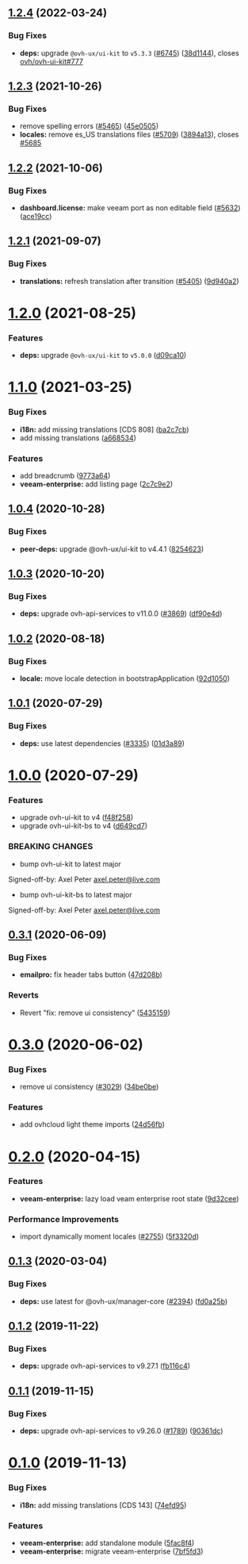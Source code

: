 ## [1.2.4](https://github.com/ovh/manager/compare/@ovh-ux/manager-veeam-enterprise@1.2.3...@ovh-ux/manager-veeam-enterprise@1.2.4) (2022-03-24)


### Bug Fixes

* **deps:** upgrade `@ovh-ux/ui-kit` to `v5.3.3` ([#6745](https://github.com/ovh/manager/issues/6745)) ([38d1144](https://github.com/ovh/manager/commit/38d11445b3671755758d153a4f4a166c7946705c)), closes [ovh/ovh-ui-kit#777](https://github.com/ovh/ovh-ui-kit/issues/777)



## [1.2.3](https://github.com/ovh/manager/compare/@ovh-ux/manager-veeam-enterprise@1.2.2...@ovh-ux/manager-veeam-enterprise@1.2.3) (2021-10-26)


### Bug Fixes

* remove spelling errors ([#5465](https://github.com/ovh/manager/issues/5465)) ([45e0505](https://github.com/ovh/manager/commit/45e05058f367e39f866082ad866f7f4e2ccf17a1))
* **locales:** remove es_US translations files ([#5709](https://github.com/ovh/manager/issues/5709)) ([3894a13](https://github.com/ovh/manager/commit/3894a1388393ea08b51e08bbfda416e7746fc8ca)), closes [#5685](https://github.com/ovh/manager/issues/5685)



## [1.2.2](https://github.com/ovh/manager/compare/@ovh-ux/manager-veeam-enterprise@1.2.1...@ovh-ux/manager-veeam-enterprise@1.2.2) (2021-10-06)


### Bug Fixes

* **dashboard.license:** make veeam port as non editable field ([#5632](https://github.com/ovh/manager/issues/5632)) ([ace19cc](https://github.com/ovh/manager/commit/ace19ccfab4ab5f6ed4acf86dcb27d7e642e8c43))



## [1.2.1](https://github.com/ovh/manager/compare/@ovh-ux/manager-veeam-enterprise@1.2.0...@ovh-ux/manager-veeam-enterprise@1.2.1) (2021-09-07)


### Bug Fixes

* **translations:** refresh translation after transition ([#5405](https://github.com/ovh/manager/issues/5405)) ([9d940a2](https://github.com/ovh/manager/commit/9d940a218fbb327fc2f7c93c6b473ea44707c009))



# [1.2.0](https://github.com/ovh/manager/compare/@ovh-ux/manager-veeam-enterprise@1.1.0...@ovh-ux/manager-veeam-enterprise@1.2.0) (2021-08-25)


### Features

* **deps:** upgrade `@ovh-ux/ui-kit` to `v5.0.0` ([d09ca10](https://github.com/ovh/manager/commit/d09ca10f4b7ca629e0b2f1fcb59278ea7f309a9e))



# [1.1.0](https://github.com/ovh/manager/compare/@ovh-ux/manager-veeam-enterprise@1.0.4...@ovh-ux/manager-veeam-enterprise@1.1.0) (2021-03-25)


### Bug Fixes

* **i18n:** add missing translations [CDS 808] ([ba2c7cb](https://github.com/ovh/manager/commit/ba2c7cb71125d9e47400184953b6614030a1a2c6))
* add missing translations ([a668534](https://github.com/ovh/manager/commit/a6685349173116cd8ae4748ad43ba7a6ff5769a3))


### Features

* add breadcrumb ([9773a64](https://github.com/ovh/manager/commit/9773a64f9f8e5d5d47806af6d33f053edf0435b4))
* **veeam-enterprise:** add listing page ([2c7c9e2](https://github.com/ovh/manager/commit/2c7c9e2869cb19d227051546d59cbddf1ec52dc6))



## [1.0.4](https://github.com/ovh/manager/compare/@ovh-ux/manager-veeam-enterprise@1.0.3...@ovh-ux/manager-veeam-enterprise@1.0.4) (2020-10-28)


### Bug Fixes

* **peer-deps:** upgrade @ovh-ux/ui-kit to v4.4.1 ([8254623](https://github.com/ovh/manager/commit/82546237336e185ae7d973a1bb2aabddbb50112e))



## [1.0.3](https://github.com/ovh/manager/compare/@ovh-ux/manager-veeam-enterprise@1.0.2...@ovh-ux/manager-veeam-enterprise@1.0.3) (2020-10-20)


### Bug Fixes

* **deps:** upgrade ovh-api-services to v11.0.0 ([#3869](https://github.com/ovh/manager/issues/3869)) ([df90e4d](https://github.com/ovh/manager/commit/df90e4de660920e3cd07b2ff6b4452b0aa861377))



## [1.0.2](https://github.com/ovh/manager/compare/@ovh-ux/manager-veeam-enterprise@1.0.1...@ovh-ux/manager-veeam-enterprise@1.0.2) (2020-08-18)


### Bug Fixes

* **locale:** move locale detection in bootstrapApplication ([92d1050](https://github.com/ovh/manager/commit/92d1050613a2466ce2447e2c3d322ae81165530a))



## [1.0.1](https://github.com/ovh/manager/compare/@ovh-ux/manager-veeam-enterprise@1.0.0...@ovh-ux/manager-veeam-enterprise@1.0.1) (2020-07-29)


### Bug Fixes

* **deps:** use latest dependencies ([#3335](https://github.com/ovh/manager/issues/3335)) ([01d3a89](https://github.com/ovh/manager/commit/01d3a8901b7d2404f6299c4c04e1630146b6f2d8))



# [1.0.0](https://github.com/ovh/manager/compare/@ovh-ux/manager-veeam-enterprise@0.3.1...@ovh-ux/manager-veeam-enterprise@1.0.0) (2020-07-29)


### Features

* upgrade ovh-ui-kit to v4 ([f48f258](https://github.com/ovh/manager/commit/f48f2587c367b06939c452428c5783c2fb1c1b8d))
* upgrade ovh-ui-kit-bs to v4 ([d649cd7](https://github.com/ovh/manager/commit/d649cd7d566ac39d172b2e36625fde83bd99c9f5))


### BREAKING CHANGES

* bump ovh-ui-kit to latest major

Signed-off-by: Axel Peter <axel.peter@live.com>
* bump ovh-ui-kit-bs to latest major

Signed-off-by: Axel Peter <axel.peter@live.com>



## [0.3.1](https://github.com/ovh/manager/compare/@ovh-ux/manager-veeam-enterprise@0.3.0...@ovh-ux/manager-veeam-enterprise@0.3.1) (2020-06-09)


### Bug Fixes

* **emailpro:** fix header tabs button ([47d208b](https://github.com/ovh/manager/commit/47d208b44dcad2fedab44b6771d4da79a80dbfc9))


### Reverts

* Revert "fix: remove ui consistency" ([5435159](https://github.com/ovh/manager/commit/543515950323b10d054ba354ff0054c5a8a3d3d1))



# [0.3.0](https://github.com/ovh/manager/compare/@ovh-ux/manager-veeam-enterprise@0.2.0...@ovh-ux/manager-veeam-enterprise@0.3.0) (2020-06-02)


### Bug Fixes

* remove ui consistency ([#3029](https://github.com/ovh/manager/issues/3029)) ([34be0be](https://github.com/ovh/manager/commit/34be0bea216d575254017265d5650dace12ae582))


### Features

* add ovhcloud light theme imports ([24d56fb](https://github.com/ovh/manager/commit/24d56fb62a949e01de5f9929c0fe53239c889a59))



# [0.2.0](https://github.com/ovh/manager/compare/@ovh-ux/manager-veeam-enterprise@0.1.3...@ovh-ux/manager-veeam-enterprise@0.2.0) (2020-04-15)


### Features

* **veeam-enterprise:** lazy load veam enterprise root state ([9d32cee](https://github.com/ovh/manager/commit/9d32ceea2255b425779dc86fd55a1d3a58df29f6))


### Performance Improvements

* import dynamically moment locales ([#2755](https://github.com/ovh/manager/issues/2755)) ([5f3320d](https://github.com/ovh/manager/commit/5f3320d92802a1f4a6d65baf60f74917b8e58f4a))



## [0.1.3](https://github.com/ovh/manager/compare/@ovh-ux/manager-veeam-enterprise@0.1.2...@ovh-ux/manager-veeam-enterprise@0.1.3) (2020-03-04)


### Bug Fixes

* **deps:** use latest for @ovh-ux/manager-core ([#2394](https://github.com/ovh/manager/issues/2394)) ([fd0a25b](https://github.com/ovh/manager/commit/fd0a25b11bd5119649daf3b1605bb56bf70f3ff9))



## [0.1.2](https://github.com/ovh/manager/compare/@ovh-ux/manager-veeam-enterprise@0.1.1...@ovh-ux/manager-veeam-enterprise@0.1.2) (2019-11-22)


### Bug Fixes

* **deps:** upgrade ovh-api-services to v9.27.1 ([fb116c4](https://github.com/ovh/manager/commit/fb116c4a0e9085c71e8fe1266b818f3464e5bc94))



## [0.1.1](https://github.com/ovh/manager/compare/@ovh-ux/manager-veeam-enterprise@0.1.0...@ovh-ux/manager-veeam-enterprise@0.1.1) (2019-11-15)


### Bug Fixes

* **deps:** upgrade ovh-api-services to v9.26.0 ([#1789](https://github.com/ovh/manager/issues/1789)) ([90361dc](https://github.com/ovh/manager/commit/90361dc945014853db1cf4535e2d5b89b67efbea))



# [0.1.0](https://github.com/ovh/manager/compare/@ovh-ux/manager-veeam-enterprise@0.0.0...@ovh-ux/manager-veeam-enterprise@0.1.0) (2019-11-13)


### Bug Fixes

* **i18n:** add missing translations [CDS 143] ([74efd95](https://github.com/ovh/manager/commit/74efd9532bf7c7b7a1dc77903f973fe976a16033))


### Features

* **veeam-enterprise:** add standalone module ([5fac8f4](https://github.com/ovh/manager/commit/5fac8f4cc45c924f53fc875641191fc7a96117cb))
* **veeam-enterprise:** migrate veeam-enterprise ([7bf5fd3](https://github.com/ovh/manager/commit/7bf5fd367375e38e141dc97ae04cd3b5a3a6d46b))



